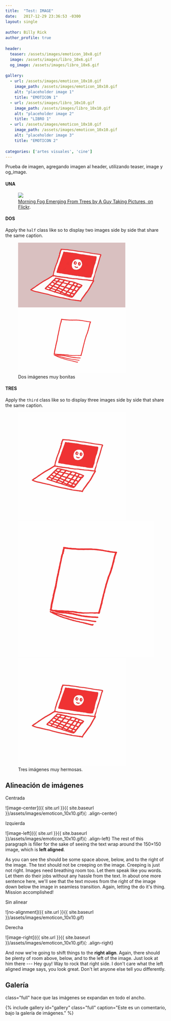```yaml
---
title:  "Test: IMAGE"
date:   2017-12-29 23:36:53 -0300
layout: single

author: Billy Rick
author_profile: true

header:
  teaser: /assets/images/emoticon_10x8.gif
  image: /assets/images/libro_10x6.gif
  og_image: /assets/images/libro_10x6.gif

gallery:
  - url: /assets/images/emoticon_10x10.gif
    image_path: /assets/images/emoticon_10x10.gif
    alt: "placeholder image 1"
    title: "EMOTICON 1"
  - url: /assets/images/libro_10x10.gif
    image_path: /assets/images/libro_10x10.gif
    alt: "placeholder image 2"
    title: "LIBRO 1"
  - url: /assets/images/emoticon_10x10.gif
    image_path: /assets/images/emoticon_10x10.gif
    alt: "placeholder image 3"
    title: "EMOTICON 2"

categories: ['artes visuales', 'cine']
---
```

Prueba de imagen, agregando imagen al header, utilizando teaser, image y og_image.

#### UNA

<figure>
	<a href="http://farm9.staticflickr.com/8426/7758832526_cc8f681e48_b.jpg"><img src="http://farm9.staticflickr.com/8426/7758832526_cc8f681e48_c.jpg"></a>
	<figcaption><a href="http://www.flickr.com/photos/80901381@N04/7758832526/" title="Morning Fog Emerging From Trees by A Guy Taking Pictures, on Flickr">Morning Fog Emerging From Trees by A Guy Taking Pictures, on Flickr</a>.</figcaption>
</figure>

#### DOS

Apply the `half` class like so to display two images side by side that share the same caption.

<figure class="half">
	<a href="/assets/images/emoticon_10x6.gif"><img src="/assets/images/emoticon_10x6.gif"></a>
	<a href="/assets/images/libro_10x6.gif"><img src="/assets/images/libro_10x6.gif"></a>
	<figcaption>Dos imágenes muy bonitas</figcaption>
</figure>

#### TRES

Apply the `third` class like so to display three images side by side that share the same caption.

<figure class="third">
	<img src="/assets/images/emoticon_10x10.gif">
	<img src="/assets/images/libro_10x10.gif">
	<img src="/assets/images/emoticon_10x10.gif">
	<figcaption>Tres imágenes muy hermosas.</figcaption>
</figure>

## Alineación de imágenes

Centrada

![image-center]({{ site.url }}{{ site.baseurl }}/assets/images/emoticon_10x10.gif){: .align-center}

Izquierda

![image-left]({{ site.url }}{{ site.baseurl }}/assets/images/emoticon_10x10.gif){: .align-left} The rest of this paragraph is filler for the sake of seeing the text wrap around the 150×150 image, which is **left aligned**.

As you can see the should be some space above, below, and to the right of the image. The text should not be creeping on the image. Creeping is just not right. Images need breathing room too. Let them speak like you words. Let them do their jobs without any hassle from the text. In about one more sentence here, we'll see that the text moves from the right of the image down below the image in seamless transition. Again, letting the do it's thing. Mission accomplished!

Sin alinear

![no-alignment]({{ site.url }}{{ site.baseurl }}/assets/images/emoticon_10x10.gif)

Derecha

![image-right]({{ site.url }}{{ site.baseurl }}/assets/images/emoticon_10x10.gif){: .align-right}

And now we're going to shift things to the **right align**. Again, there should be plenty of room above, below, and to the left of the image. Just look at him there --- Hey guy! Way to rock that right side. I don't care what the left aligned image says, you look great. Don't let anyone else tell you differently.

## Galería
class="full" hace que las imágenes se expandan en todo el ancho.

{% include gallery id="gallery" class="full" caption="Este es un comentario, bajo la galería de imágenes." %}
